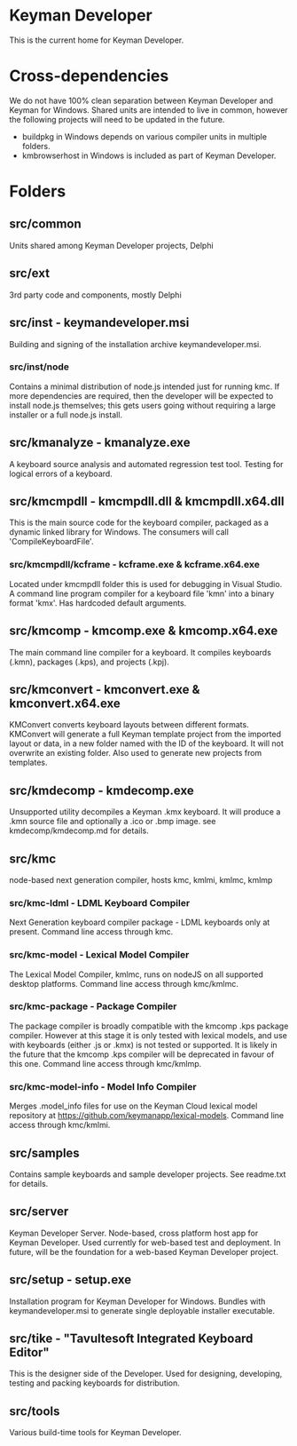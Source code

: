 # Keyman Developer

This is the current home for Keyman Developer.

# Cross-dependencies

We do not have 100% clean separation between Keyman Developer and Keyman for
Windows. Shared units are intended to live in common, however the following
projects will need to be updated in the future.

* buildpkg in Windows depends on various compiler units in multiple folders.
* kmbrowserhost in Windows is included as part of Keyman Developer.

# Folders

## src/common

Units shared among Keyman Developer projects, Delphi

## src/ext

3rd party code and components, mostly Delphi

## src/inst - keymandeveloper.msi

Building and signing of the installation archive keymandeveloper.msi.

### src/inst/node

Contains a minimal distribution of node.js intended just for running kmc. If
more dependencies are required, then the developer will be expected to install
node.js themselves; this gets users going without requiring a large installer or
a full node.js install.

## src/kmanalyze - kmanalyze.exe

A keyboard source analysis and automated regression test tool. Testing for
logical errors of a keyboard.

## src/kmcmpdll - kmcmpdll.dll & kmcmpdll.x64.dll

This is the main source code for the keyboard compiler, packaged as a dynamic
linked library for Windows. The consumers will call 'CompileKeyboardFile'.

### src/kmcmpdll/kcframe - kcframe.exe & kcframe.x64.exe

Located under kmcmpdll folder this is used for debugging in Visual Studio.  A
command line program compiler for a keyboard file 'kmn' into a binary format
'kmx'. Has hardcoded default arguments.

## src/kmcomp - kmcomp.exe & kmcomp.x64.exe

The main command line compiler for a keyboard. It compiles keyboards (.kmn),
packages (.kps), and projects (.kpj).

## src/kmconvert - kmconvert.exe & kmconvert.x64.exe

KMConvert converts keyboard layouts between different formats. KMConvert will
generate a full Keyman template project from the imported layout or data, in a
new folder named with the ID of the keyboard. It will not overwrite an existing
folder. Also used to generate new projects from templates.

## src/kmdecomp - kmdecomp.exe

Unsupported utility decompiles a Keyman .kmx keyboard. It will produce a .kmn
source file and optionally a .ico or .bmp image. see kmdecomp/kmdecomp.md for
details.

## src/kmc

node-based next generation compiler, hosts kmc, kmlmi, kmlmc, kmlmp

### src/kmc-ldml - LDML Keyboard Compiler

Next Generation keyboard compiler package - LDML keyboards only at present.
Command line access through kmc.

### src/kmc-model - Lexical Model Compiler

The Lexical Model Compiler, kmlmc, runs on nodeJS on all supported desktop
platforms. Command line access through kmc/kmlmc.

### src/kmc-package - Package Compiler

The package compiler is broadly compatible with the kmcomp .kps package
compiler. However at this stage it is only tested with lexical models, and use
with keyboards (either .js or .kmx) is not tested or supported. It is likely in
the future that the kmcomp .kps compiler will be deprecated in favour of this
one. Command line access through kmc/kmlmp.

### src/kmc-model-info - Model Info Compiler

Merges .model_info files for use on the Keyman Cloud lexical model repository at
https://github.com/keymanapp/lexical-models. Command line access through
kmc/kmlmi.

## src/samples

Contains sample keyboards and sample developer projects. See readme.txt for
details.

## src/server

Keyman Developer Server. Node-based, cross platform host app for Keyman
Developer. Used currently for web-based test and deployment. In future, will
be the foundation for a web-based Keyman Developer project.

## src/setup - setup.exe

Installation program for Keyman Developer for Windows. Bundles with
keymandeveloper.msi to generate single deployable installer executable.

## src/tike - "Tavultesoft Integrated Keyboard Editor"

This is the designer side of the Developer. Used for designing, developing,
testing and packing keyboards for distribution.

## src/tools

Various build-time tools for Keyman Developer.